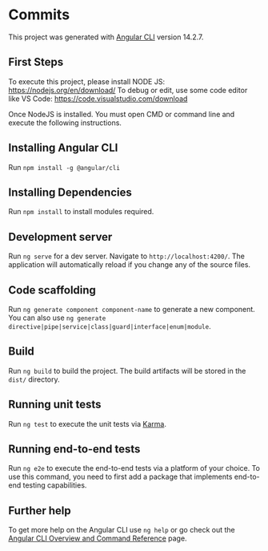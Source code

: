 # Commits

This project was generated with [Angular CLI](https://github.com/angular/angular-cli) version 14.2.7.

## First Steps

To execute this project, please install NODE JS: https://nodejs.org/en/download/
To debug or edit, use some code editor like VS Code: https://code.visualstudio.com/download

Once NodeJS is installed. You must open CMD or command line and execute the following instructions.

## Installing Angular CLI
Run `npm install -g @angular/cli`

## Installing Dependencies
Run `npm install` to install modules required.

## Development server
Run `ng serve` for a dev server. Navigate to `http://localhost:4200/`. The application will automatically reload if you change any of the source files.

## Code scaffolding
Run `ng generate component component-name` to generate a new component. You can also use `ng generate directive|pipe|service|class|guard|interface|enum|module`.

## Build
Run `ng build` to build the project. The build artifacts will be stored in the `dist/` directory.

## Running unit tests
Run `ng test` to execute the unit tests via [Karma](https://karma-runner.github.io).

## Running end-to-end tests
Run `ng e2e` to execute the end-to-end tests via a platform of your choice. To use this command, you need to first add a package that implements end-to-end testing capabilities.

## Further help
To get more help on the Angular CLI use `ng help` or go check out the [Angular CLI Overview and Command Reference](https://angular.io/cli) page.
